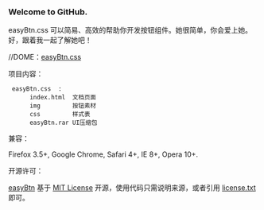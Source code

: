 ### Welcome to GitHub.

easyBtn.css 可以简易、高效的帮助你开发按钮组件。她很简单，你会爱上她。好，跟着我一起了解她吧！

 //DOME：[easyBtn.css](http://bigfish.duapp.com/easyBtn.css/)
 
项目内容：

```
 easyBtn.css  : 
      index.html  文档页面
      img         按钮素材
      css         样式表	
      easyBtn.rar UI压缩包
```

兼容：

Firefox 3.5+, Google Chrome, Safari 4+, IE 8+, Opera 10+.

开源许可：

 [easyBtn](https://github.com/hoosin/easyBtn "easyBtn") 基于 [MIT License](http://zh.wikipedia.org/wiki/MIT_License "MIT License") 开源，使用代码只需说明来源，或者引用 [license.txt](http://bigfish.duapp.com/easyBtn.css/license.txt "license.txt")  即可。